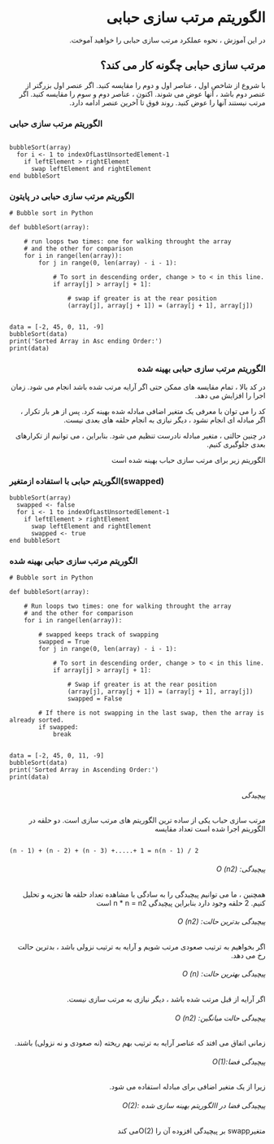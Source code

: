 <div dir="rtl">

# الگوریتم مرتب سازی حبابی

در این آموزش ، نحوه عملکرد مرتب سازی حبابی را خواهید آموخت.

## مرتب سازی حبابی چگونه کار می کند؟
با شروع از شاخص اول ، عناصر اول و دوم را مقایسه کنید. اگر عنصر اول بزرگتر از عنصر دوم باشد ، آنها عوض می شوند.
اکنون ، عناصر دوم و سوم را مقایسه کنید. اگر مرتب نیستند آنها را عوض کنید.
روند فوق تا آخرین عنصر ادامه دارد.

</div>


### الگوریتم مرتب سازی حبابی

```

bubbleSort(array)
  for i <- 1 to indexOfLastUnsortedElement-1
    if leftElement > rightElement
      swap leftElement and rightElement
end bubbleSort
```

### الگوریتم مرتب سازی حبابی در پایتون
```
# Bubble sort in Python

def bubbleSort(array):
    
    # run loops two times: one for walking throught the array 
    # and the other for comparison
    for i in range(len(array)):
        for j in range(0, len(array) - i - 1):

            # To sort in descending order, change > to < in this line.
            if array[j] > array[j + 1]:
                
                # swap if greater is at the rear position
                (array[j], array[j + 1]) = (array[j + 1], array[j])


data = [-2, 45, 0, 11, -9]
bubbleSort(data)
print('Sorted Array in Asc ending Order:')
print(data)
```


<div dir="rtl">
 
 ### الگوریتم مرتب سازی حبابی بهینه شده


در کد بالا ، تمام مقایسه های ممکن حتی اگر آرایه مرتب شده باشد انجام می شود. زمان اجرا را افزایش می دهد.

کد را می توان با معرفی یک متغیر اضافی مبادله شده بهینه کرد. پس از هر بار تکرار ، اگر مبادله ای انجام نشود ، دیگر نیازی به انجام حلقه های بعدی نیست.

در چنین حالتی ، متغیر مبادله نادرست تنظیم می شود. بنابراین ، می توانیم از تکرارهای بعدی جلوگیری کنیم.

الگوریتم زیر برای مرتب سازی حباب بهینه شده است
</div>

###  الگوریتم حبابی  با استفاده ازمتغیر(swapped)
```
bubbleSort(array)
  swapped <- false
  for i <- 1 to indexOfLastUnsortedElement-1
    if leftElement > rightElement
      swap leftElement and rightElement
      swapped <- true
end bubbleSort
```

### الگوریتم مرتب سازی حبابی بهینه شده
```
# Bubble sort in Python

def bubbleSort(array):
    
    # Run loops two times: one for walking throught the array
    # and the other for comparison
    for i in range(len(array)):
        
        # swapped keeps track of swapping
        swapped = True
        for j in range(0, len(array) - i - 1):

            # To sort in descending order, change > to < in this line.
            if array[j] > array[j + 1]:

                # Swap if greater is at the rear position
                (array[j], array[j + 1]) = (array[j + 1], array[j])
                swapped = False
                
        # If there is not swapping in the last swap, then the array is already sorted.
        if swapped:
            break


data = [-2, 45, 0, 11, -9]
bubbleSort(data)
print('Sorted Array in Ascending Order:')
print(data)
```
<div dir="rtl">

###### پیچیدگی
مرتب سازی حباب یکی از ساده ترین الگوریتم های مرتب سازی است. دو حلقه در الگوریتم اجرا شده است
تعداد مقایسه
</div>

```

(n - 1) + (n - 2) + (n - 3) +.....+ 1 = n(n - 1) / 2

```
<div dir="rtl">
 
###### پیچیدگی: O (n2)

همچنین ، ما می توانیم پیچیدگی را به سادگی با مشاهده تعداد حلقه ها تجزیه و تحلیل کنیم. 2 حلقه وجود دارد بنابراین پیچیدگی n * n = n2 است

###### پیچیدگی بدترین حالت: O (n2)
اگر بخواهیم به ترتیب صعودی مرتب شویم و آرایه به ترتیب نزولی باشد ، بدترین حالت رخ می دهد.

###### پیچیدگی بهترین حالت: O (n)
اگر آرایه از قبل مرتب شده باشد ، دیگر نیازی به مرتب سازی نیست.

###### پیچیدگی حالت میانگین: O (n2)
زمانی اتفاق می افتد که عناصر آرایه به ترتیب بهم ریخته (نه صعودی و نه نزولی) باشند.

###### پیچیدگی فضا:O(1)
زیرا از یک  متغیر اضافی برای مبادله استفاده می شود.
###### پیچیدگی فضا در االگوریتم بهینه سازی شده :O(2)
متغیرswapp بر پیچیدگی افزوده
آن را O(2)می کند
</div>
